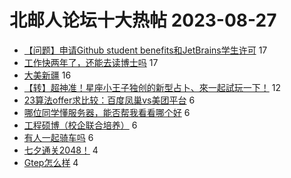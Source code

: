 # 北邮人论坛十大热帖 2023-08-27

- [【问题】申请Github student benefits和JetBrains学生许可](https://bbs.byr.cn/article/Talking/6399022) 17
- [工作快两年了，还能去读博士吗](https://bbs.byr.cn/article/WorkLife/1181745) 17
- [大美新疆](https://bbs.byr.cn/article/Photo/276261) 16
- [【转】超神准！星座小王子独创的新型占卜、來一起試玩一下！](https://bbs.byr.cn/article/Constellations/326533) 12
- [23算法offer求比较：百度凤巢vs美团平台](https://bbs.byr.cn/article/Job/2192485) 6
- [哪位同学懂服务器，能否帮我看看哪个好](https://bbs.byr.cn/article/Picture/3348067) 6
- [工程硕博（校企联合培养）](https://bbs.byr.cn/article/AimGraduate/1226112) 6
- [有人一起骑车吗](https://bbs.byr.cn/article/Cycling/173767) 6
- [七夕通关2048！](https://bbs.byr.cn/article/Feeling/3203207) 4
- [Gtep怎么样](https://bbs.byr.cn/article/Dancing/70623) 4


